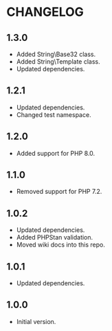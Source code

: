 # CHANGELOG

## 1.3.0

* Added String\Base32 class.
* Added String\Template class.
* Updated dependencies.

## 1.2.1

* Updated dependencies.
* Changed test namespace.

## 1.2.0

* Added support for PHP 8.0.

## 1.1.0

* Removed support for PHP 7.2.

## 1.0.2

* Updated dependencies.
* Added PHPStan validation.
* Moved wiki docs into this repo.

## 1.0.1

* Updated dependencies.

## 1.0.0

* Initial version.
